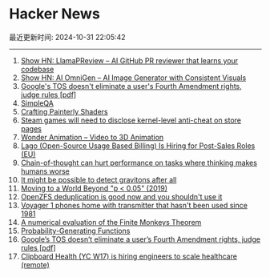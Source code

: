 # Hacker News

最近更新时间: 2024-10-31 22:05:42

--- 
1. [Show HN: LlamaPReview – AI GitHub PR reviewer that learns your codebase](https://github.com/marketplace/llamapreview) 
2. [Show HN: AI OmniGen – AI Image Generator with Consistent Visuals](https://aiomnigen.com) 
3. [Google's TOS doesn't eliminate a user's Fourth Amendment rights, judge rules [pdf]](https://ww3.ca2.uscourts.gov/decisions/isysquery/0814a460-fe8f-42ef-9e82-cf94f952eb28/1/doc/23-6181_opn.pdf) 
4. [SimpleQA](https://openai.com/index/introducing-simpleqa/) 
5. [Crafting Painterly Shaders](https://blog.maximeheckel.com/posts/on-crafting-painterly-shaders/) 
6. [Steam games will need to disclose kernel-level anti-cheat on store pages](https://www.gamingonlinux.com/2024/10/steam-games-will-now-need-to-fully-disclose-kernel-level-anti-cheat-on-store-pages/) 
7. [Wonder Animation – Video to 3D Animation](https://adsknews.autodesk.com/en/news/autodesk-launches-wonder-animation-video-to-3d-scene-technology/) 
8. [Lago (Open-Source Usage Based Billing) Is Hiring for Post-Sales Roles (EU)](https://www.ycombinator.com/companies/lago/jobs/ndrGaKe-solutions-engineer-post-sales) 
9. [Chain-of-thought can hurt performance on tasks where thinking makes humans worse](https://arxiv.org/abs/2410.21333) 
10. [It might be possible to detect gravitons after all](https://www.quantamagazine.org/it-might-be-possible-to-detect-gravitons-after-all-20241030/) 
11. [Moving to a World Beyond "p < 0.05" (2019)](https://www.tandfonline.com/doi/full/10.1080/00031305.2019.1583913) 
12. [OpenZFS deduplication is good now and you shouldn't use it](https://despairlabs.com/blog/posts/2024-10-27-openzfs-dedup-is-good-dont-use-it/) 
13. [Voyager 1 phones home with transmitter that hasn't been used since 1981](https://www.space.com/space-exploration/missions/voyager-1-spacecraft-phones-home-with-transmitter-that-hasnt-been-used-since-1981) 
14. [A numerical evaluation of the Finite Monkeys Theorem](https://www.sciencedirect.com/science/article/pii/S2773186324001014) 
15. [Probability-Generating Functions](https://entropicthoughts.com/probability-generating-functions) 
16. [Google’s TOS doesn’t eliminate a user’s Fourth Amendment rights, judge rules [pdf]](https://ww3.ca2.uscourts.gov/decisions/isysquery/0814a460-fe8f-42ef-9e82-cf94f952eb28/1/doc/23-6181_opn.pdf) 
17. [Clipboard Health (YC W17) is hiring engineers to scale healthcare (remote)](https://www.clipboardhealth.com/engineering) 
